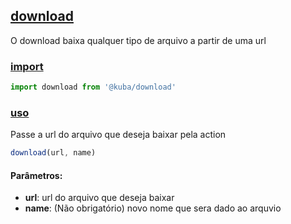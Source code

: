 ## [download](#)

O download baixa qualquer tipo de arquivo a partir de uma url

### [import](#)

```js
import download from '@kuba/download'
```

### [uso](#)

Passe a url do arquivo que deseja baixar pela action

```js
download(url, name)
```

#### Parâmetros:

- **url**: url do arquivo que deseja baixar
- **name**: (Não obrigatório) novo nome que sera dado ao arquvio
